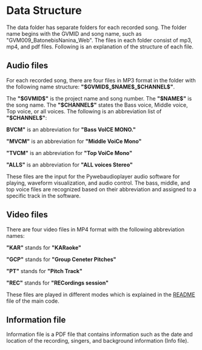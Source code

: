 # Data Structure

The data folder has separate folders for each recorded song. The folder name begins with the GVMID and song name, such as "GVM009_BatonebisNanina_Web". The files in each folder consist of mp3, mp4, and pdf files. Following is an explanation of the structure of each file.

## Audio files
For each recorded song, there are four files in MP3 format in the folder with the following name structure: **"\$GVMID\$\_\$NAME\$\_\$CHANNEL\$"**. 

The **"\$GVMID\$"** is the project name and song number. The **"\$NAME\$"** is the song name. The **"\$CHANNEL\$"** states the Bass voice, Middle voice, Top voice, or all voices. The following is an abbreviation list of **"\$CHANNEL\$"**:

**BVCM"** is an abbreviation for **"Bass VoICE MONO."**

**"MVCM"** is an abbreviation for **"Middle VoiCe Mono"**

**"TVCM"** is an abbreviation for **"Top VoiCe Mono"**

**"ALLS"** is an abbreviation for **"ALL voices Stereo"**

These files are the input for the Pywebaudioplayer audio software for playing, waveform visualization, and audio control. The bass, middle, and top voice files are recognized based on their abbreviation and assigned to a specific track in the software.

## Video files
There are four video files in MP4 format with the following abbreviation names: 

**"KAR"** stands for **"KARaoke"**

**"GCP"** stands for **"Group Ceneter Pitches"**

**"PT"** stands for **"Pitch Track"**

**"REC"** stands for **"RECordings session"**

These files are played in different modes which is explained in the [README](https://github.com/resfahani/GVM-Player/blob/master/README.md) file of the main code.

## Information file
Information file is a PDF file that contains information such as the date and location of the recording, singers, and background information (Info file).

